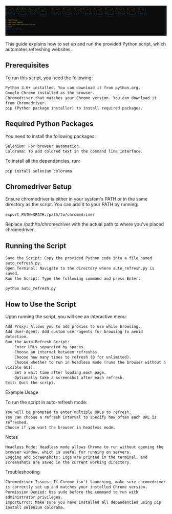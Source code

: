 ![UI Demonstration](https://github.com/Dalvelac/Auto-Refresher/blob/main/UI%20demonstration.JPG?raw=true)

This guide explains how to set up and run the provided Python script, which automates refreshing websites.

## Prerequisites

To run this script, you need the following:

    Python 3.6+ installed. You can download it from python.org.
    Google Chrome installed as the browser.
    Chromedriver that matches your Chrome version. You can download it from Chromedriver.
    pip (Python package installer) to install required packages.

## Required Python Packages

You need to install the following packages:

    Selenium: For browser automation.
    Colorama: To add colored text in the command line interface.

To install all the dependencies, run:

`pip install selenium colorama`

## Chromedriver Setup

Ensure chromedriver is either in your system's PATH or in the same directory as the script. You can add it to your PATH by running:

`export PATH=$PATH:/path/to/chromedriver`

Replace /path/to/chromedriver with the actual path to where you've placed chromedriver.

## Running the Script

    Save the Script: Copy the provided Python code into a file named auto_refresh.py.
    Open Terminal: Navigate to the directory where auto_refresh.py is saved.
    Run the Script: Type the following command and press Enter:

`python auto_refresh.py`

## How to Use the Script

Upon running the script, you will see an interactive menu:

    Add Proxy: Allows you to add proxies to use while browsing.
    Add User-Agent: Add custom user-agents for browsing to avoid detection.
    Run the Auto-Refresh Script:
        Enter URLs separated by spaces.
        Choose an interval between refreshes.
        Choose how many times to refresh (0 for unlimited).
        Choose whether to run in headless mode (runs the browser without a visible GUI).
        Set a wait time after loading each page.
        Optionally take a screenshot after each refresh.
    Exit: Quit the script.

Example Usage

To run the script in auto-refresh mode:

    You will be prompted to enter multiple URLs to refresh.
    You can choose a refresh interval to specify how often each URL is refreshed.
    Choose if you want the browser in headless mode.

Notes

    Headless Mode: Headless mode allows Chrome to run without opening the browser window, which is useful for running on servers.
    Logging and Screenshots: Logs are printed in the terminal, and screenshots are saved in the current working directory.

Troubleshooting

    Chromedriver Issues: If Chrome isn't launching, make sure chromedriver is correctly set up and matches your installed Chrome version.
    Permission Denied: Use sudo before the command to run with administrator privileges.
    ImportError: Make sure you have installed all dependencies using pip install selenium colorama.
